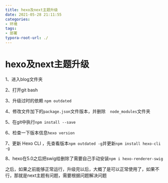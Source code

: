 ```yaml
---
title: hexo及next主题升级
date: 2021-05-28 21:11:55
categories:
- 环境
tags:
- 部署
typora-root-url: ./
---
```


# hexo及next主题升级

1、进入blog文件夹

2、打开git bash

3、升级过时的依赖 `npm outdated`

4、修改文件加下的`package.json`文件版本，并删除`  node_modules`文件夹

5、在git中执行`npm install --save`

6、检查一下版本信息`hexo version`

7、更新 Hexo CLI ，先查看版本`npm outdated -g`并更新`npm install hexo-cli -g`

8、hexo在5.0之后把swig给删除了需要自己手动安装`npm i hexo-renderer-swig`

<!-- more -->

之后，如果之前能够正常运行，升级完以后，大概了是可以正常使用了，如果不行，那就是next主题有问题，需要根据问题解决问题
